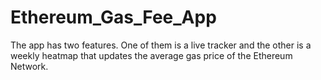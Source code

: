 # Ethereum_Gas_Fee_App
The app has two features. One of them is a live tracker and the other is a weekly heatmap that updates the average gas price of the Ethereum Network.
